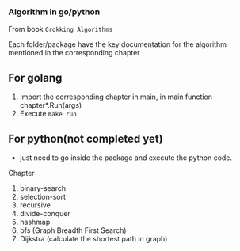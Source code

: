 ### Algorithm in go/python 

From book `Grokking Algorithms`

Each folder/package have the key documentation for the algorithm mentioned in the corresponding chapter

## For golang
1. Import the corresponding chapter in main, in main function chapter*.Run(args)
2. Execute `make run`

## For python(not completed yet)
- just need to go inside the package and execute the python code.

Chapter

1. binary-search
2. selection-sort
3. recursive
4. divide-conquer
5. hashmap
6. bfs (Graph Breadth First Search)
7. Dijkstra (calculate the shortest path in graph)